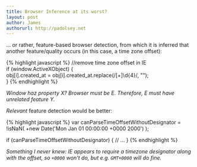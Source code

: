 ```yaml
---
title: Browser Inference at its worst?
layout: post
author: James
authorurl: http://padolsey.net
---
```


... or rather, feature-based browser detection, from which it is inferred that another feature/quality occurs (in this case, a time zone offset):

{% highlight javascript %}
//remove time zone offset in IE  
if (window.ActiveXObject) {  
    obj[i].created_at = obj[i].created_at.replace(/[+]\d{4}/, "");  
}
{% endhighlight %}

*Window haz property X? Browser must be E. Therefore, E must have unrelated feature Y.*

*Relevant* feature detection would be better:

{% highlight javascript %}
var canParseTimeOffsetWithoutDesignator = !isNaN(
    +new Date('Mon Jan 01 00:00:00 +0000 2000')
);

if (canParseTimeOffsetWithoutDesignator) {
    // ...
}
{% endhighlight %}

*Something I never knew: IE appears to require a timezone designator along with the offset, so `+0000` won't do, but e.g. `GMT+0000` will do fine.*